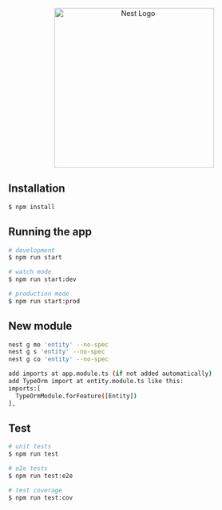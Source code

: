 <p align="center">
  <a href="http://nestjs.com/" target="blank"><img src="https://nestjs.com/img/logo_text.svg" width="320" alt="Nest Logo" /></a>
</p>

## Installation

```bash
$ npm install
```

## Running the app

```bash
# development
$ npm run start

# watch mode
$ npm run start:dev

# production mode
$ npm run start:prod
```

## New module
```bash
nest g mo 'entity' --no-spec
nest g s 'entity' --no-spec
nest g co 'entity' --no-spec

add imports at app.module.ts (if not added automatically)
add TypeOrm import at entity.module.ts like this:
imports:[
  TypeOrmModule.forFeature([Entity])
],
```

## Test

```bash
# unit tests
$ npm run test

# e2e tests
$ npm run test:e2e

# test coverage
$ npm run test:cov
```